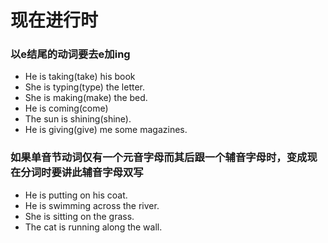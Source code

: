# 现在进行时


### 以e结尾的动词要去e加ing

* He is taking(take) his book
* She is typing(type) the letter.
* She is making(make) the bed.
* He is coming(come)
* The sun is shining(shine).
* He is giving(give) me some magazines.


### 如果单音节动词仅有一个元音字母而其后跟一个辅音字母时，变成现在分词时要讲此辅音字母双写

* He is putting on his coat.
* He is swimming across the river.
* She is sitting on the grass.
* The cat is running along the wall.
